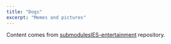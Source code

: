 ```yaml
---
title: "Dogs"
excerpt: "Memes and pictures"
---
```


Content comes from [submodulesIES-entertainment](https://github.com/wisniewski-mateusz/submodulesIES-entertainment) repository.